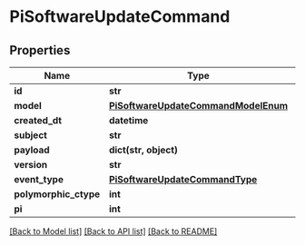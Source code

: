 # PiSoftwareUpdateCommand


## Properties
Name | Type | Description | Notes
------------ | ------------- | ------------- | -------------
**id** | **str** |  | [readonly] 
**model** | [**PiSoftwareUpdateCommandModelEnum**](PiSoftwareUpdateCommandModelEnum.md) |  | 
**created_dt** | **datetime** |  | [readonly] 
**subject** | **str** |  | 
**payload** | **dict(str, object)** |  | [optional] 
**version** | **str** |  | 
**event_type** | [**PiSoftwareUpdateCommandType**](PiSoftwareUpdateCommandType.md) |  | 
**polymorphic_ctype** | **int** |  | [readonly] 
**pi** | **int** |  | 

[[Back to Model list]](../README.md#documentation-for-models) [[Back to API list]](../README.md#documentation-for-api-endpoints) [[Back to README]](../README.md)


